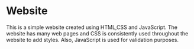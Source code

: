 # Website

This is a simple website created using HTML,CSS and JavaScript. 
The website has many web pages and CSS is consistently used throughout the website to add styles. Also, JavaScript is used for validation purposes.
